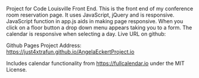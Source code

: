 Project for Code Louisville Front End. This is the front end of my conference room reservation page. It uses JavaScript, jQuery and is responsive. JavaScript function in app.js aids in making page responsive. When you click on a floor button a drop down menu appears taking you to a form. The calendar is responsive when selecting a day. Live URL on github:

Github Pages Project Address: https://just4xtrafun.github.io/AngelaEckertProject.io

Includes calendar functionality from https://fullcalendar.io under the MIT License.
